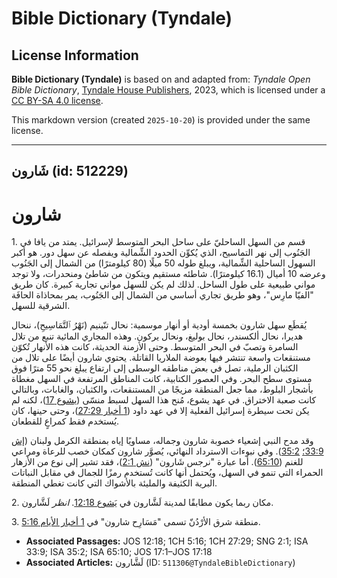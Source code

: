 # Bible Dictionary (Tyndale)

## License Information

**Bible Dictionary (Tyndale)** is based on and adapted from: _Tyndale Open Bible Dictionary_, [Tyndale House Publishers](https://tyndaleopenresources.com/), 2023, which is licensed under a [CC BY-SA 4.0 license](https://creativecommons.org/licenses/by-sa/4.0/legalcode.en).

This markdown version (created `2025-10-20`) is provided under the same license.



--------------------------------

## شَارون (id: 512229)

شارون
=====

1\. قسم من السهل الساحليّ على ساحل البحر المتوسط لإسرائيل. يمتد من يافا في الجَنُوب إلى نهر التماسيح، الذي يُكوِّن الحدود الشِّمالية ويفصله عن سهل دور. هو أكبر السهول الساحلية الشِّمالية، ويبلغ طوله 50 ميلًا (80 كيلومترًا) من الشمال إلى الجَنُوب وعرضه 10 أميال (16\.1 كيلومترًا). شاطئه مستقيم ويتكون من شاطئ ومنحدرات، ولا توجد مواني طبيعية على طول الساحل. لذلك لم يكن للسهل مواني تجارية كبيرة. كان طريق "الفيّا مارِس"، وهو طريق تجاري أساسي من الشمال إلى الجَنُوب، يمر بمحاذاة الحافَة الشرقية للسهل.

يُقطَع سهل شارون بخمسة أودية أو أنهار موسمية: نحال تنّينيم (نَهْرُ ٱلتَّمَاسِيحِ)، ننحال هديرا، نحال ألكسندر، نحال بوليغ، ونحال يركون. وهذه المجاري المائية تنبع من تلال السامرة وتصبّ في البحر المتوسط. وحتى الأزمنة الحديثة، كانت هذه الأنهار تُكوّن مستنقعات واسعة تنتشر فيها بعوضة الملاريا القاتلة. يحتوي شارون أيضًا على تلال من الكثبان الرملية، تصل في بعض مناطقه الوسطى إلى ارتفاع يبلغ نحو 55 مترًا فوق مستوى سطح البحر. وفي العصور الكتابية، كانت المناطق المرتفعة في السهل مغطاة بأشجار البلوط، مما جعل المنطقة مزيجًا من المستنقعات، والكثبان، والغابات، وبالتالي كانت صعبة الاختراق. في عهد يشوع، مُنح هذا السهل لسبط منسّى ([يشوع 17](https://ref.ly/Josh17:1-Josh17:18))، لكنه لم يكن تحت سيطرة إسرائيل الفعلية إلا في عهد داود ([1 أخبار 27:29](https://ref.ly/1Chr27:29))، وحتى حينها، كان يُستخدم فقط كمراعٍ للقطعان.

وقد مدح النبي إشعياء خصوبة شارون وجماله، مساويًا إياه بمنطقة الكرمل ولبنان ([إش 33:9؛](https://ref.ly/Isa33:9) [35:2](https://ref.ly/Isa35:2)). وفي نبوءات الاسترداد النهائي، يُصوَّر شارون كمكان خصب للرعاة ومراعي للغنم ([65:10](https://ref.ly/Isa65:10)). أما عبارة "نرجس شَارون" ([نش 2:1](https://ref.ly/Song2:1))، فقد تشير إلى نوع من الأزهار الحمراء التي تنمو في السهل، ويُحتمل أنها كانت تُستخدم رمزًا للجمال في مقابل النباتات البرية الكثيفة والمليئة بالأشواك التي كانت تغطي المنطقة.

2\. مكان ربما يكون مطابقًا لمدينة لَشَّارون في [يَشوع 12:18](https://ref.ly/Josh12:18). *انظر* لَشَّارون.

3\. منطقة شرق الأرْدُنّ تسمى "مَسَارِح شارون" في [1 أخبار الأيام 5:16](https://ref.ly/1Chr5:16).

* **Associated Passages:** JOS 12:18; 1CH 5:16; 1CH 27:29; SNG 2:1; ISA 33:9; ISA 35:2; ISA 65:10; JOS 17:1–JOS 17:18
* **Associated Articles:** لَشَّارون (ID: `511306@TyndaleBibleDictionary`)

